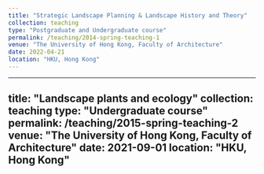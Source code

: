 ```yaml
---
title: "Strategic Landscape Planning & Landscape History and Theory"
collection: teaching
type: "Postgraduate and Undergraduate course"
permalink: /teaching/2014-spring-teaching-1
venue: "The University of Hong Kong, Faculty of Architecture"
date: 2022-04-21
location: "HKU, Hong Kong"
---
```


---
title: "Landscape plants and ecology"
collection: teaching
type: "Undergraduate course"
permalink: /teaching/2015-spring-teaching-2
venue: "The University of Hong Kong, Faculty of Architecture"
date: 2021-09-01
location: "HKU, Hong Kong"
---

